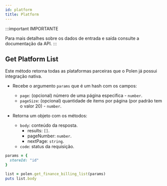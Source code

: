 ```yaml
---
id: platform
title: Platform
---
```

:::important IMPORTANTE

Para mais detalhes sobre os dados de entrada e saída consulte a documentação da API.
:::

## Get Platform List
Este método retorna todas as plataformas parceiras que o Polen já possui integração nativa.

- Recebe o argumento `params` que é um hash com os campos:
    - `page`: (opcional) número de uma página especifica - `number`.
    - `pageSize`: (opcional) quantidade de items por página (por padrão tem o valor 20) - `number`.
    

- Retorna um objeto com os métodos:
    - `body`: conteúdo da resposta.
        - results: `[]`.
        - pageNumber: `number`.
        - nextPage: `string`.
    - `code`: status da requisição.
```ruby
params = {
  storeId: "id"
}

list = polen.get_finance_billing_list(params)
puts list.body
```